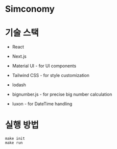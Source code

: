 # Simconomy

# 기술 스택

- React
- Next.js
- Material UI - for UI components
- Tailwind CSS - for style customization


- lodash
- bignumber.js - for precise big number calculation
- luxon - for DateTime handling

# 실행 방법

```shell
make init
make run
```